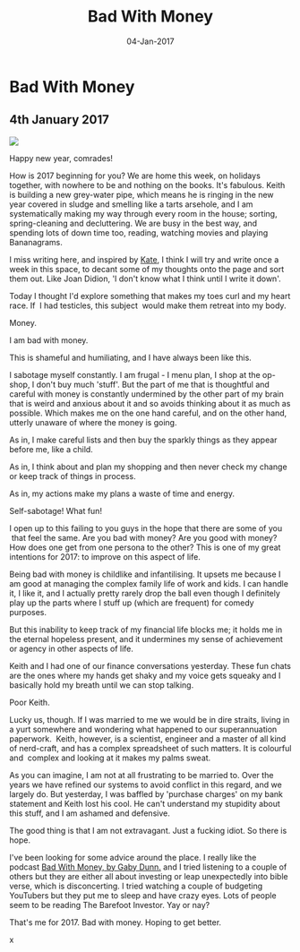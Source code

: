 ﻿---
layout: post
title: 'Bad With Money'
date: 04-Jan-2017
categories: tbd
---

# Bad With Money

## 4th January 2017

<img src="https://retroloves.files.wordpress.com/2013/04/edwardian-money-bags.jpg"  class="photo-vert" />

Happy new year,   comrades!

How is 2017 beginning for you? We are home this week,   on holidays together,   with nowhere to be and nothing on the books. It's fabulous. Keith is building a new grey-water pipe, which means he is ringing in the new year covered in sludge and smelling like a tarts arsehole, and I am systematically making my way through every room in the house; sorting, spring-cleaning and decluttering. We are busy in the best way, and spending lots of down time too, reading, watching movies and playing Bananagrams.

I miss writing here, and inspired by <a href="http://foxslane.blogspot.com.au/">Kate,</a> I think I will try and write once a week in this space, to decant some of my thoughts onto the page and sort them out. Like Joan Didion, 'I don't know what I think until I write it down'.

Today I thought I'd explore something that makes my toes curl and my heart race. If  I had testicles, this subject  would make them retreat into my body.

Money.

I am bad with money.

This is shameful and humiliating, and I have always been like this.

I sabotage myself constantly. I am frugal - I menu plan, I shop at the op-shop, I don't buy much 'stuff'. But the part of me that is thoughtful and careful with money is constantly undermined by the other part of my brain that is weird and anxious about it and so avoids thinking about it as much as possible. Which makes me on the one hand careful, and on the other hand, utterly unaware of where the money is going.

As in, I make careful lists and then buy the sparkly things as they appear before me, like a child.

As in, I think about and plan my shopping and then never check my change or keep track of things in process.

As in, my actions make my plans a waste of time and energy.

Self-sabotage! What fun!

I open up to this failing to you guys in the hope that there are some of you  that feel the same. Are you bad with money? Are you good with money? How does one get from one persona to the other? This is one of my great intentions for 2017: to improve on this aspect of life.

Being bad with money is childlike and infantilising. It upsets me because I am good at managing the complex family life of work and kids. I can handle it, I like it, and I actually pretty rarely drop the ball even though I definitely play up the parts where I stuff up (which are frequent) for comedy purposes.

But this inability to keep track of my financial life blocks me; it holds me in the eternal hopeless present, and it undermines my sense of achievement or agency in other aspects of life.

Keith and I had one of our finance conversations yesterday. These fun chats are the ones where my hands get shaky and my voice gets squeaky and I basically hold my breath until we can stop talking.

Poor Keith.

Lucky us, though. If I was married to me we would be in dire straits, living in a yurt somewhere and wondering what happened to our superannuation paperwork.  Keith, however, is a scientist, engineer and a master of all kind of nerd-craft, and has a complex spreadsheet of such matters. It is colourful and  complex and looking at it makes my palms sweat.

As you can imagine, I am not at all frustrating to be married to. Over the years we have refined our systems to avoid conflict in this regard, and we largely do. But yesterday, I was baffled by 'purchase charges' on my bank statement and Keith lost his cool. He can't understand my stupidity about this stuff, and I am ashamed and defensive.

The good thing is that I am not extravagant. Just a fucking idiot. So there is hope.

I've been looking for some advice around the place. I really like the podcast <a href="https://itunes.apple.com/au/podcast/bad-with-money-with-gaby-dunn/id1144712710?mt=2">Bad With Money, by Gaby Dunn.</a> and I tried listening to a couple of others but they are either all about investing or leap unexpectedly into bible verse, which is disconcerting. I tried watching a couple of budgeting YouTubers but they put me to sleep and have crazy eyes. Lots of people seem to be reading The Barefoot Investor. Yay or nay?

That's me for 2017. Bad with money. Hoping to get better.

x

